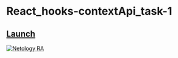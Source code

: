 # React_hooks-contextApi_task-1

## [Launch](https://johnnystorm19.github.io/RA_hooks-contextApi_task-1/)

[![Netology RA](https://github.com/JohnnyStorm19/RA_hooks-contextApi_task-1/actions/workflows/web.yml/badge.svg)](https://github.com/JohnnyStorm19/RA_hooks-contextApi_task-1/actions/workflows/web.yml)

